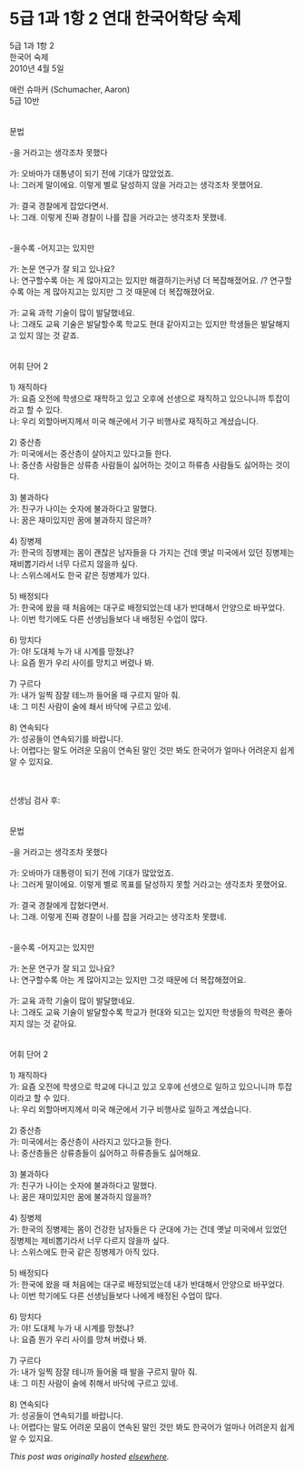 # 5급 1과 1항 2 연대 한국어학당 숙제

<div>
<p>5급 1과 1항 2<br>한국어 숙제<br>2010년 4월 5일<br><br>애런 슈마커 (Schumacher, Aaron)<br>5급 10반<br><br><br>문법<br><br>-을 거라고는 생각조차 못했다<br><br>가: 오바마가 대통녕이 되기 전에 기대가 많았었죠.<br>나: 그러게 말이에요. 이렇게 별로 달성하지 않을 거라고는 생각조차 못했어요.<br><br>가: 결국 경찰에게 잡았다면서.<br>나: 그래. 이렇게 진짜 경찰이 나를 잡을 거라고는 생각조차 못했네.<br><br><br>-을수록 -어지고는 있지만<br><br>가: 논문 연구가 잘 되고 있나요?<br>나: 연구할수록 아는 게 많아지고는 있지만 해결하기는커녕 더 복잡해졌어요. /? 연구할수록 아는 게 많아지고는 있지만 그 것  때문에 더 복잡해졌어요.<br><br>가: 교육 과학 기술이 많이 발달했네요.<br>나: 그래도 교육 기술은 발달할수록 학교도 현대 같아지고는 있지만 학생들은 발달해지고 있지 않는 것 같죠.<br><br><br>어휘 단어 2<br><br>1) 재직하다<br>가: 요즘 오전에 학생으로 재학하고 있고 오후에 선생으로 재직하고 있으니니까 투잡이라고 할 수 있다.<br>나: 우리 외할아버지께서 미국 해군에서 기구 비행사로 재직하고 계셨습니다.<br><br>2) 중산층<br>가: 미국에서는 중산층이 살아지고 있다고들 한다.<br>나: 중산층 사람들은 상류층 사람들이 싫어하는 것이고 하류층 사람들도 싫어하는 것이다.<br><br>3) 불과하다<br>가: 친구가 나이는 숫자에 불과하다고 말했다.<br>나: 꿈은 재미있지만 꿈에 불과하지 않은까?<br><br>4) 징병제<br>가: 한국의 징병제는 몸이 괜찮은 남자들을 다 가지는 건데 옛날 미국에서 있던 징병제는 재비뽑기라서 너무 다르지 않을까 싶다.<br>나: 스위스에서도 한국 같은 징병제가 있다.<br><br>5) 배정되다<br>가: 한국에 왔을 때 처음에는 대구로 배정되었는데 내가 반대해서 안양으로 바꾸었다.<br>나: 이번 학기에도 다른 선생님들보다 내 배정된 수업이 많다.<br><br>6) 망치다<br>가: 야! 도대체 누가 내 시계를 망쳤냐?<br>나: 요즘 뭔가 우리 사이를 망치고 버렸나 봐.<br><br>7) 구르다<br>가: 내가 일찍 잠잘 테느까 들어올 때 구르지 말아 줘.<br>내: 그 미친 사람이 술에 쵀서 바닥에 구르고 있네.<br><br>8) 연속되다<br>가: 성공들이 연속되기를 바랍니다.<br>나: 어렵다는 말도 어려운 모음이 연속된 말인 것만 봐도 한국어가 얼마나 어려운지 쉽게 알 수 있지요.</p>
<div><br></div>
<div><br></div>
<div>선생님 검사 후:</div>
<div><br></div>
<div><br></div>
<div>문법<br><br>-을 거라고는 생각조차 못했다<br><br>가: 오바마가 대통령이 되기 전에 기대가 많았었죠.<br>나: 그러게 말이에요. 이렇게 별로 목표를 달성하지 못할 거라고는 생각조차 못했어요.<br><br>가: 결국 경찰에게 잡혔다면서.<br>나: 그래. 이렇게 진짜 경찰이 나를 잡을 거라고는 생각조차 못했네.<br><br><br>-을수록 -어지고는 있지만<br><br>가: 논문 연구가 잘 되고 있나요?<br>나: 연구할수록 아는 게 많아지고는 있지만 그것 때문에 더 복잡해졌어요.<br><br>가: 교육 과학 기술이 많이 발달했네요.<br>나: 그래도 교육 기술이 발달할수록 학교가 현대와 되고는 있지만 학생들의 학력은 좋아지지 않는 것 같아요.<br><br><br>어휘 단어 2<br><br>1) 재직하다<br>가: 요즘 오전에 학생으로 학교에 다니고 있고 오후에 선생으로 일하고 있으니니까 투잡이라고 할 수 있다.<br>나: 우리 외할아버지께서 미국 해군에서 기구 비행사로 일하고 계셨습니다.<br><br>2) 중산층<br>가: 미국에서는 중산층이 사라지고 있다고들 한다.<br>나: 중산층들은 상류층들이 싫어하고 하류층들도 싫어해요.<br><br>3) 불과하다<br>가: 친구가 나이는 숫자에 불과하다고 말했다.<br>나: 꿈은 재미있지만 꿈에 불과하지 않을까?<br><br>4) 징병제<br>가: 한국의 징병제는 몸이 건강한 남자들은 다 군대에 가는 건데 옛날 미국에서 있었던 징병제는 제비뽑기라서 너무 다르지 않을까 싶다.<br>나: 스위스에도 한국 같은 징병제가 아직 있다.<br><br>5) 배정되다<br>가: 한국에 왔을 때 처음에는 대구로 배정되었는데 내가 반대해서 안양으로 바꾸었다.<br>나: 이번 학기에도 다른 선생님들보다 나에게 배정된 수업이 많다.<br><br>6) 망치다<br>가: 야! 도대체 누가 내 시계를 망쳤냐?<br>나: 요즘 뭔가 우리 사이를 망쳐 버렸나 봐.<br><br>7) 구르다<br>가: 내가 일찍 잠잘 테니까 들어올 때 발을 구르지 말아 줘.<br>내: 그 미친 사람이 술에 취해서 바닥에 구르고 있네.<br><br>8) 연속되다<br>가: 성공들이 연속되기를 바랍니다.<br>나: 어렵다는 말도 어려운 모음이 연속된 말인 것만 봐도 한국어가 얼마나 어려운지 쉽게 알 수 있지요.</div>
</div>


*This post was originally hosted [elsewhere](http://planspace.blogspot.com/2010/04/5-1-1-2.html).*
